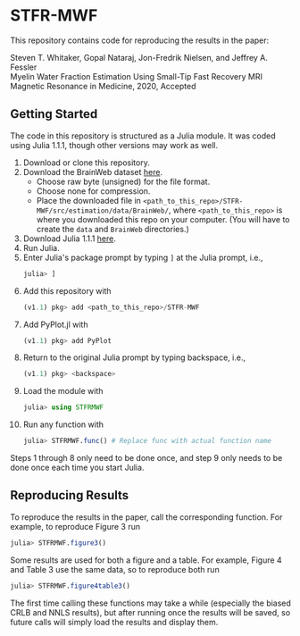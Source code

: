 # STFR-MWF
This repository contains code
for reproducing the results in the paper:

Steven T. Whitaker, Gopal Nataraj, Jon-Fredrik Nielsen, and Jeffrey A. Fessler \
Myelin Water Fraction Estimation Using Small-Tip Fast Recovery MRI \
Magnetic Resonance in Medicine, 2020, Accepted

## Getting Started
The code in this repository is structured as a Julia module.
It was coded using Julia 1.1.1,
though other versions may work as well.

1. Download or clone this repository.
2. Download the BrainWeb dataset [here](https://brainweb.bic.mni.mcgill.ca/cgi/brainweb1?alias=phantom_1.0mm_normal_crisp&download=1).
   - Choose raw byte (unsigned) for the file format.
   - Choose none for compression.
   - Place the downloaded file in `<path_to_this_repo>/STFR-MWF/src/estimation/data/BrainWeb/`,
     where `<path_to_this_repo>` is where you downloaded this repo on your computer.
     (You will have to create the `data` and `BrainWeb` directories.)
3. Download Julia 1.1.1 [here](https://julialang.org/downloads/oldreleases/).
4. Run Julia.
5. Enter Julia's package prompt by typing `]` at the Julia prompt, i.e.,
   ```julia
   julia> ]
   ```
6. Add this repository with
   ```julia
   (v1.1) pkg> add <path_to_this_repo>/STFR-MWF
   ```
7. Add PyPlot.jl with
   ```julia
   (v1.1) pkg> add PyPlot
   ```
8. Return to the original Julia prompt by typing backspace, i.e.,
   ```julia
   (v1.1) pkg> <backspace>
   ```
9. Load the module with
   ```julia
   julia> using STFRMWF
   ```
10. Run any function with
    ```julia
    julia> STFRMWF.func() # Replace func with actual function name
    ```

Steps 1 through 8 only need to be done once,
and step 9 only needs to be done once each time you start Julia.

## Reproducing Results
To reproduce the results in the paper, call the corresponding function.
For example, to reproduce Figure 3 run
```julia
julia> STFRMWF.figure3()
```
Some results are used for both a figure and a table.
For example, Figure 4 and Table 3 use the same data,
so to reproduce both run
```julia
julia> STFRMWF.figure4table3()
```

The first time calling these functions may take a while
(especially the biased CRLB and NNLS results),
but after running once the results will be saved,
so future calls will simply load the results and display them.
